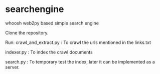 # searchengine
whoosh web2py based simple search engine

Clone the repository.

Run: 
crawl_and_extract.py : To crawl the urls mentioned in the links.txt

indexer.py           : To index the crawl documents

search.py            : To temporary test the index, later it can be implemented as a server.


